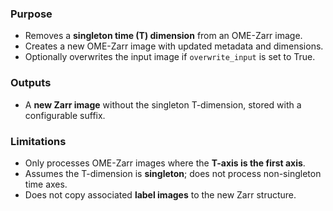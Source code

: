 ### Purpose
- Removes a **singleton time (T) dimension** from an OME-Zarr image.  
- Creates a new OME-Zarr image with updated metadata and dimensions.
- Optionally overwrites the input image if `overwrite_input` is set to True.

### Outputs
- A **new Zarr image** without the singleton T-dimension, stored with a configurable suffix.  

### Limitations
- Only processes OME-Zarr images where the **T-axis is the first axis**.  
- Assumes the T-dimension is **singleton**; does not process non-singleton time axes.  
- Does not copy associated **label images** to the new Zarr structure.  
